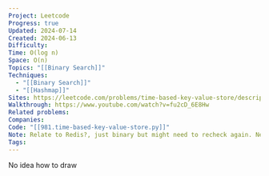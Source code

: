 ```yaml
---
Project: Leetcode
Progress: true
Updated: 2024-07-14
Created: 2024-06-13
Difficulty: 
Time: O(log n)
Space: O(n)
Topics: "[[Binary Search]]"
Techniques:
  - "[[Binary Search]]"
  - "[[Hashmap]]"
Sites: https://leetcode.com/problems/time-based-key-value-store/description/
Walkthrough: https://www.youtube.com/watch?v=fu2cD_6E8Hw
Related problems: 
Companies: 
Code: "[[981.time-based-key-value-store.py]]"
Note: Relate to Redis?, just binary but might need to recheck again. Neet write it super easier than mine. no need ml or mr,
Tags: 
---
```


No idea how to draw

